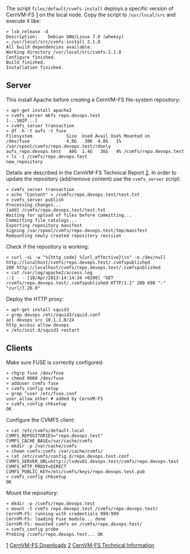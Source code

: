 

The script `files/default/cvmfs-install` deploys a specific 
version of CernVM-FS [1] on the local node. Copy the script to
`/usr/local/src` and execute it like:

    » lsb_release -d
    Description:    Debian GNU/Linux 7.0 (wheezy)
    » /usr/local/src/cvmfs-install 2.1.8
    All build dependencies available.
    Working directory /usr/local/src/cvmfs-2.1.8
    Configure finished.
    Build finished.
    Installation finished.

## Server

This install Apache before creating a CernVM-FS file-system
repository:

    » apt-get install apache2
    » cvmfs_server mkfs repo.devops.test
    [...SNIP...]
    » cvmfs_server transaction
    » df -h -t aufs -t fuse
    Filesystem             Size  Used Avail Use% Mounted on
    /dev/fuse              4.0G   30K  4.0G   1% /var/spool/cvmfs/repo.devops.test/rdonly
    aufs_repo.devops.test   40G  1.4G   36G   4% /cvmfs/repo.devops.test
    » ls -1 /cvmfs/repo.devops.test
    new_repository

Details are described in the CernVM-FS Technical Report [2].
In order to update the repository (add/remove content) use
the `cvmfs_server` script:

    » cvmfs_server transaction
    » echo "Content" > /cvmfs/repo.devops.test/test.txt
    » cvmfs_server publish
    Processing changes...
    [add] /cvmfs/repo.devops.test/test.txt
    Waiting for upload of files before committing...
    Committing file catalogs...
    Exporting repository manifest
    Signing /var/spool/cvmfs/repo.devops.test/tmp/manifest
    Remounting newly created repository revision

Check if the repository is working:

    » curl -sL -w "%{http_code} %{url_effective}\\n" -o /dev/null http://localhost/cvmfs/repo.devops.test/.cvmfspublished 
    200 http://localhost/cvmfs/repo.devops.test/.cvmfspublished
    » cat /var/log/apache2/access.log
    ::1 - - [10/Apr/2013:14:14:34 +0200] "GET /cvmfs/repo.devops.test/.cvmfspublished HTTP/1.1" 200 690 "-" "curl/7.26.0"

Deploy the HTTP proxy:

    » apt-get install squid3 
    » grep devops /etc/squid3/squid.conf 
    acl devops src 10.1.1.0/24
    http_access allow devops
    » /etc/init.d/squid3 restart



## Clients

Make sure FUSE is correctly configured:

    » chgrp fuse /dev/fuse
    » chmod 0660 /dev/fuse
    » adduser cvmfs fuse
    » cvmfs_config setup
    » grep ^user /etc/fuse.conf 
    user_allow_other # added by CernVM-FS
    » cvmfs_config chksetup
    OK

Configure the CVMFS client:

    » cat /etc/cvmfs/default.local 
    CVMFS_REPOSITORIES="repo.devops.test"
    CVMFS_CACHE_BASE=/var/cache/cvmfs
    » mkdir -p /var/cache/cvmfs
    » chown cvmfs:cvmfs /var/cache/cvmfs/
    » cat /etc/cvmfs/config.d/repo.devops.test.conf 
    CVMFS_SERVER_URL=http://lxdev01.devops.test/cvmfs/repo.devops.test
    CVMFS_HTTP_PROXY=DIRECT
    CVMFS_PUBLIC_KEY=/etc/cvmfs/keys/repo.devops.test.pub
    » cvmfs_config chksetup
    OK

Mount the repository:

    » mkdir -p /cvmfs/repo.devops.test
    » mount -t cvmfs repo.devops.test /cvmfs/repo.devops.test/
    CernVM-FS: running with credentials 999:999
    CernVM-FS: loading Fuse module... done
    CernVM-FS: mounted cvmfs on /cvmfs/repo.devops.test/
    » cvmfs_config probe
    Probing /cvmfs/repo.devops.test... OK

[1] [CernVM-FS Downloads][1]
[2] [CernVM-FS Technical Information][2]

[1]: http://cernvm.cern.ch/portal/filesystem
[2]: http://cernvm.cern.ch/portal/filesystem/techinformation
